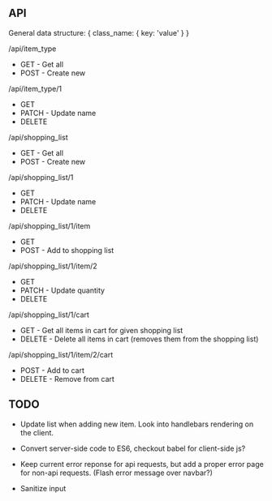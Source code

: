 API
---

General data structure:
{
    class_name: {
        key: 'value'
    }
}

/api/item_type
* GET - Get all
* POST - Create new

/api/item_type/1
* GET
* PATCH - Update name
* DELETE

/api/shopping_list
* GET - Get all
* POST - Create new

/api/shopping_list/1
* GET
* PATCH - Update name
* DELETE

/api/shopping_list/1/item
* GET
* POST - Add to shopping list

/api/shopping_list/1/item/2
* GET
* PATCH - Update quantity
* DELETE

/api/shopping_list/1/cart
* GET - Get all items in cart for given shopping list
* DELETE - Delete all items in cart (removes them from the shopping list)

/api/shopping_list/1/item/2/cart
* POST - Add to cart
* DELETE - Remove from cart

TODO
---------

* Update list when adding new item. Look into handlebars rendering on the client.

* Convert server-side code to ES6, checkout babel for client-side js?

* Keep current error reponse for api requests, but add a proper error page for non-api requests. (Flash error message over navbar?)

* Sanitize input
